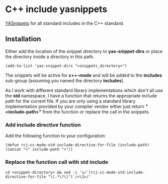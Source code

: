 # C++ include yasnippets #

[YASnippets](https://github.com/joaotavora/yasnippet) for all standard includes
in the C++ standard.

## Installation ##

Either add the location of the snippet directory to **yas-snippet-dirs** or place
the directory inside a directory in this path.

    (add-to-list 'yas-snippet-dirs "<snippets_directory>")

The snippets will be active for **c++-mode** and will be added to the **includes**
sub-group (assuming you named the directory **includes**).

As I work with different standard library implementations which don't all use
the **std** namespace, I have a function that returns the appropriate include
path for the current file. If you are only using a standard library
implementation provided by your compiler vendor either just return
**"<__include-path__>"** from the function or replace the call in the snippets.

### Add include directive function ###

Add the following function to your configuration:

    (defun rcj-cc-mode-std-include-directive-for-file (include-path) (concat "<" include-path ">"))

### Replace the function call with std include ###

    cd <snippet-directory> && sed -i 's/`(rcj-cc-mode-std-include-directive-for-file "\(.*\?\)")`/<\1>/'
